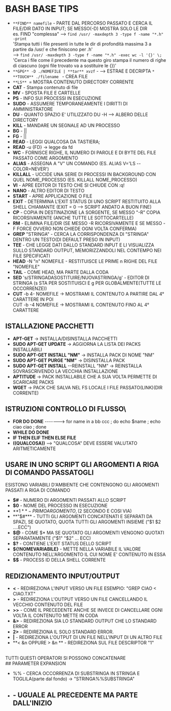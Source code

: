 # BASH BASE TIPS

* `**FIND** namefile` - PARTE DAL PERCORSO PASSATO E CERCA IL FILE/DIR DATO IN INPUT; SE MESSO(-D) MOSTRA SOLO LE DIR <br>
es. FIND "complessa" --> `find /usr/ -maxdepth 3 -type f -name "*.h" -print   `   <br>
        'Stampa tutti i file presenti in tutte le dir di profondità massima 3 a partire da /usr/ e che finiscono per .h'        <br>
                     --> `find /usr/ -maxdepth 3 -type f -name "*.h" -exec wc -l '{}' \; ` <br>
        'Cerca i file come il precedente ma questo giro stampa il numero di righe di ciascuno (ogni file trovato va a sostituire le {})'        <br>
* `**GPG** -D ./NOMEFILE | **tar** xvzf` - --> ESTRAE E DECRIPTA
`* **TOUCH** ./filename ` - CREA FILE 
* `**LS** `= MOSTRA CONTENUTO DIRECTORY CORRENTE 
* **CAT** - Stampa contenuto di file
* **MV** - SPOSTA FILE E CARTELLE
* **PS** - INFO SUI PROCESSI IN ESECUZIONE
* **SUDO** - ASSUMERE TEMPORANEAMENTE I DIRITTI DI AMMINISTRATORE
* **DU** - QUANTO SPAZIO E' UTILIZZATO            DU -H --> ALBERO DELLE DIRECTORY
* **KILL** - MANDARE UN SEGNALE AD UN PROCESSO
* **BG** -    ||
* **FG** -    ||
* **READ** - LEGGI QUALCOSA DA TASTIERA; 
* **READ** -u {FD} -> legge da fd
* **WC** - FORNISCE RIGHE, IL NUMERO DI PAROLE E DI BYTE DEL FILE PASSATO COME ARGOMENTO
* **ALIAS** - ASSEGNA A "V" UN COMANDO (ES. ALIAS V='LS --COLOR=NEVER')
* **KILLALL** - UCCIDE UNA SERIE DI PROCESSI IN BACKGROUND CON QUEL NOME_PROCESSO (ES. KILLALL NOME_PROCESSO)
* **VI** - APRE EDITOR DI TESTO CHE SI CHIUDE CON :q!
* **NANO** - ALTRO EDITOR DI TESTO
* **START** - APRE APPLICAZIONE O FILE 
* **EXIT** - DETERMINA L'EXIT STATUS DI UNO SCRIPT RESTITUITO ALLA SHELL CHIAMANTE (EXIT = 0 --> SCRIPT ANDATO A BUON FINE)
* **CP** - COPIA IN DESTINAZIONE LA SORGENTE, SE MESSO "-R" COPIA RICORSIVAMENTE (ANCHE TUTTE LE SOTTOCARTELLE)
* **RM** - ELIMINA FILE/DIR (SE MESSO -R RICORSIVAMENTE E SE MESSO -F FORCE OVVERO NON CHIEDE OGNI VOLTA CONFERMA)
* **GREP** "STRINGA" - CERCA LA CORRISPONDENZA DI "STRINGA" DENTRO UN TESTO(DI DEFAULT PRESO IN INPUT)
* **TEE** - CHE LEGGE DATI DALLO STANDARD INPUT E LI VISUALIZZA SULLO STANDARD OUTPUT, MEMORIZZANDOLI NEL CONTEMPO NEI FILE SPECIFICATI
* **HEAD** -N "n" NOMEFILE - RESTITUISCE LE PRIME n RIGHE DEL FILE "NOMEFILE"
* **TAIL** - COME HEAD, MA PARTE DALLA CODA
* **SED** 's/STRINGADASOSTITUIRE/NUOVASTRINGA/g' - EDITOR DI STRINGA (s STA PER SOSTITUISCI E g PER GLOBALMENTE(TUTTE LE OCCORRENZE))
* **CUT** -b 4- NOMEFILE -> MOSTRAMI IL CONTENUTO A PARTIRE DAL 4° CARATTERE IN POI <br>
        CUT -b -4 NOMEFILE -> MOSTRAMI IL CONTENUTO FINO AL 4° CARATTERE


## ISTALLAZIONE PACCHETTI
* **APT-GET** -> INSTALLA/DISINSTALLA PACCHETTI
* **SUDO APT-GET UPDATE** -> AGGIORNA LA LISTA DEI PACKS INSTALLABILI
* **SUDO APT-GET INSTALL "NM"** -> INSTALLA PACK DI NOME "NM"
* **SUDO APT-GET PURGE "NM"** -> DISINSTALLA PACK
* **SUDO APT-GET INSTALL** --REINSTALL "NM" -> REINSTALLA SOVRASCRIVENDO LA VECCHIA INSTALLAZIONE
* **APTITUDE** -> PACK INSTALLABILE CHE A SUA VOLTA PERMETTE DI SCARICARE PACKS
* **WGET** -> PACK CHE SALVA NEL FS LOCALE I FILE PASSATO(LINK)(DIR CORRENTE)

## ISTRUZIONI CONTROLLO DI FLUSSO\\

* **FOR DO DONE** -------> for name in a bb ccc ; do echo $name ; echo ciao ciao ; done
* **WHILE DO DONE** 
* **IF THEN ELIF THEN ELSE FILE**
* **((QUALCOSA))** --> "QUALCOSA" DEVE ESSERE VALUTATO ARITMETICAMENTE


## USARE IN UNO SCRIPT GLI ARGOMENTI A RIGA DI COMANDO PASSATOGLI <br>
ESISTONO VARIABILI D'AMBIENTE CHE CONTENGONO GLI ARGOMENTI PASSATI A RIGA DI COMANDO

* **$#** - NUMERO DI ARGOMENTI PASSATI ALLO SCRIPT
* **$0** - NOME DEL PROCESSO IN ESECUZIONE
* **$1** - PRIMO ARGOMENTO, ($2 SECONDO E COSI VIA)
* **"$#*** - TUTTI GLI ARGOMENTI CONCATENATI E SEPARATI DA SPAZI, SE QUOTATO, QUOTA TUTTI GLI ARGOMENTI INSIEME ("$1 $2 ....ECC")
* **$@** - COME $* MA SE QUOTATO GLI ARGOMENTI VENGONO QUOTATI SEPARATAMENTE ("$1" "$2" ... ECC)
* **$?** - CONTIENE L'EXIT STATUS DELLO SCRIPT
* **${!NOMEVARIABILE}** - METTE NELLA VARIABILE IL VALORE CONTENUTO NELL'ARGOMENTO IL CUI NOME E' CONTENUTO IN ESSA
* **$$** - PROCESS ID DELLA SHELL CORRENTE

## REDIZIONAMENTO INPUT/OUTPUT

* **<** - REDIREZIONA L'INPUT VERSO UN FILE ESEMPIO: "GREP CIAO < CIAO.TXT"
* **>** - REDIREZIONA L'OUTPUT VERSO UN FILE CANCELLANDO IL VECCHIO CONTENUTO DEL FILE
* **>>** - COME IL PRECEDENTE ANCHE SE INVECE DI CANCELLARE OGNI VOLTA IL CONTENUTO METTE IN CODA
* **&>** - REDIREZIONA SIA LO STANDARD OUTPUT CHE LO STANDARD ERROR
* **2>** - REDIREZIONA IL SOLO STANDARD ERROR.
* **|** - REDIREZIONA L'OUTPUT DI UN FILE NELL'INPUT DI UN ALTRO FILE
* **< &n OPPURE > &n ** - REDIREZIONA SUL FILE DESCRIPTOR "1"
<br>
TUTTI QUESTI OPERATORI SI POSSONO CONCATENARE 
<br>
## PARAMETER EXPANSION

* %% - CERCA OCCORRENZA DI SUBSTRINGA IN STRINGA E TOGLILA(parte dal fondo) -> "STRINGA%%SUBSTRINGA"
* ## - UGUALE AL PRECEDENTE MA PARTE DALL'INIZIO
